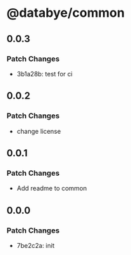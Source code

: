# @databye/common

## 0.0.3

### Patch Changes

- 3b1a28b: test for ci

## 0.0.2

### Patch Changes

- change license

## 0.0.1

### Patch Changes

- Add readme to common

## 0.0.0

### Patch Changes

- 7be2c2a: init

